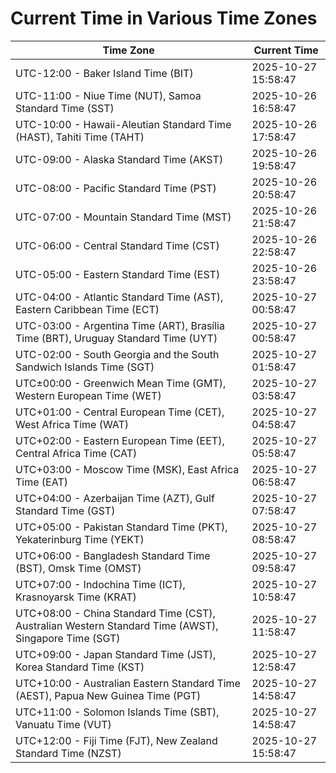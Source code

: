 # Current Time in Various Time Zones

| Time Zone | Current Time |
|-----------|--------------|
| UTC-12:00 - Baker Island Time (BIT) | 2025-10-27 15:58:47 |
| UTC-11:00 - Niue Time (NUT), Samoa Standard Time (SST) | 2025-10-26 16:58:47 |
| UTC-10:00 - Hawaii-Aleutian Standard Time (HAST), Tahiti Time (TAHT) | 2025-10-26 17:58:47 |
| UTC-09:00 - Alaska Standard Time (AKST) | 2025-10-26 19:58:47 |
| UTC-08:00 - Pacific Standard Time (PST) | 2025-10-26 20:58:47 |
| UTC-07:00 - Mountain Standard Time (MST) | 2025-10-26 21:58:47 |
| UTC-06:00 - Central Standard Time (CST) | 2025-10-26 22:58:47 |
| UTC-05:00 - Eastern Standard Time (EST) | 2025-10-26 23:58:47 |
| UTC-04:00 - Atlantic Standard Time (AST), Eastern Caribbean Time (ECT) | 2025-10-27 00:58:47 |
| UTC-03:00 - Argentina Time (ART), Brasília Time (BRT), Uruguay Standard Time (UYT) | 2025-10-27 00:58:47 |
| UTC-02:00 - South Georgia and the South Sandwich Islands Time (SGT) | 2025-10-27 01:58:47 |
| UTC±00:00 - Greenwich Mean Time (GMT), Western European Time (WET) | 2025-10-27 03:58:47 |
| UTC+01:00 - Central European Time (CET), West Africa Time (WAT) | 2025-10-27 04:58:47 |
| UTC+02:00 - Eastern European Time (EET), Central Africa Time (CAT) | 2025-10-27 05:58:47 |
| UTC+03:00 - Moscow Time (MSK), East Africa Time (EAT) | 2025-10-27 06:58:47 |
| UTC+04:00 - Azerbaijan Time (AZT), Gulf Standard Time (GST) | 2025-10-27 07:58:47 |
| UTC+05:00 - Pakistan Standard Time (PKT), Yekaterinburg Time (YEKT) | 2025-10-27 08:58:47 |
| UTC+06:00 - Bangladesh Standard Time (BST), Omsk Time (OMST) | 2025-10-27 09:58:47 |
| UTC+07:00 - Indochina Time (ICT), Krasnoyarsk Time (KRAT) | 2025-10-27 10:58:47 |
| UTC+08:00 - China Standard Time (CST), Australian Western Standard Time (AWST), Singapore Time (SGT) | 2025-10-27 11:58:47 |
| UTC+09:00 - Japan Standard Time (JST), Korea Standard Time (KST) | 2025-10-27 12:58:47 |
| UTC+10:00 - Australian Eastern Standard Time (AEST), Papua New Guinea Time (PGT) | 2025-10-27 14:58:47 |
| UTC+11:00 - Solomon Islands Time (SBT), Vanuatu Time (VUT) | 2025-10-27 14:58:47 |
| UTC+12:00 - Fiji Time (FJT), New Zealand Standard Time (NZST) | 2025-10-27 15:58:47 |
